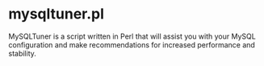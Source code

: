 mysqltuner.pl
=============

MySQLTuner is a script written in Perl that will assist you with your MySQL configuration and make recommendations for increased performance and stability.